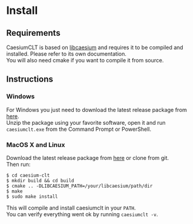 # Install

## Requirements
CaesiumCLT is based on [libcaesium](https://github.com/Lymphatus/libcaesium) and requires it to be compiled and installed.
Please refer to its own documentation.  
You will also need cmake if you want to compile it from source.

## Instructions

### Windows
For Windows you just need to download the latest release package from [here](https://github.com/Lymphatus/caesium-clt/releases).  
Unzip the package using your favorite software, open it and run `caesiumclt.exe` from the Command Prompt or PowerShell.

### MacOS X and Linux
Download the latest release package from [here](https://github.com/Lymphatus/caesium-clt/releases) or clone from git.  
Then run:

    $ cd caesium-clt
    $ mkdir build && cd build
    $ cmake .. -DLIBCAESIUM_PATH=/your/libcaesium/path/dir
    $ make
    $ sudo make install

This will compile and install caesiumclt in your `PATH`.  
You can verify everything went ok by running `caesiumclt -v`.

	